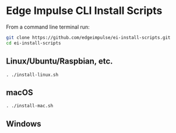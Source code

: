 # Edge Impulse CLI Install Scripts

From a command line terminal run:
```sh
git clone https://github.com/edgeimpulse/ei-install-scripts.git
cd ei-install-scripts
```

## Linux/Ubuntu/Raspbian, etc.

```
. ./install-linux.sh
```

## macOS

```
. ./install-mac.sh
```

## Windows

